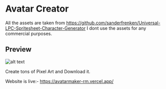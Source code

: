 # Avatar Creator



All the assets are taken from https://github.com/sanderfrenken/Universal-LPC-Spritesheet-Character-Generator
I dont use the assets for any commercial purposes.


## Preview
![alt text](https://github.com/user-attachments/assets/1a81765c-ec50-4339-a6ce-25c4adeadc44)

Create tons of Pixel Art and Download it.

Website is live:- https://avatarmaker-rm.vercel.app/

